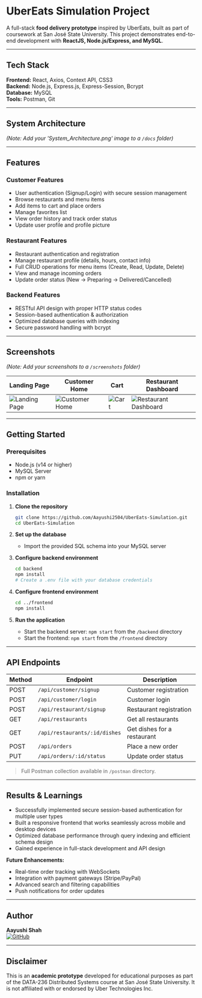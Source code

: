 # UberEats Simulation Project 

A full-stack **food delivery prototype** inspired by UberEats, built as part of coursework at San José State University.
This project demonstrates end-to-end development with **ReactJS, Node.js/Express, and MySQL**.

---

## Tech Stack
**Frontend:** React, Axios, Context API, CSS3  
**Backend:** Node.js, Express.js, Express-Session, Bcrypt  
**Database:** MySQL  
**Tools:** Postman, Git

---

## System Architecture
*(Note: Add your 'System_Architecture.png' image to a `/docs` folder)*

---

## Features

### Customer Features
- User authentication (Signup/Login) with secure session management
- Browse restaurants and menu items
- Add items to cart and place orders
- Manage favorites list
- View order history and track order status
- Update user profile and profile picture

### Restaurant Features
- Restaurant authentication and registration
- Manage restaurant profile (details, hours, contact info)
- Full CRUD operations for menu items (Create, Read, Update, Delete)
- View and manage incoming orders
- Update order status (New → Preparing → Delivered/Cancelled)

### Backend Features
- RESTful API design with proper HTTP status codes
- Session-based authentication & authorization
- Optimized database queries with indexing
- Secure password handling with bcrypt

---

## Screenshots
*(Note: Add your screenshots to a `/screenshots` folder)*

| Landing Page | Customer Home | Cart | Restaurant Dashboard |
|--------------|---------------|------|----------------------|
| ![Landing Page](screenshots/landing.png) | ![Customer Home](screenshots/customer_home.png) | ![Cart](screenshots/cart.png) | ![Restaurant Dashboard](screenshots/restaurant_dashboard.png) |

---

## Getting Started

### Prerequisites
- Node.js (v14 or higher)
- MySQL Server
- npm or yarn

### Installation
1.  **Clone the repository**
    ```bash
    git clone https://github.com/Aayushi2504/UberEats-Simulation.git
    cd UberEats-Simulation
    ```

2.  **Set up the database**
    - Import the provided SQL schema into your MySQL server

3.  **Configure backend environment**
    ```bash
    cd backend
    npm install
    # Create a .env file with your database credentials
    ```

4.  **Configure frontend environment**
    ```bash
    cd ../frontend
    npm install
    ```

5.  **Run the application**
    - Start the backend server: `npm start` from the `/backend` directory
    - Start the frontend: `npm start` from the `/frontend` directory

---

## API Endpoints

| Method | Endpoint | Description |
|--------|----------|-------------|
| POST | `/api/customer/signup` | Customer registration |
| POST | `/api/customer/login` | Customer login |
| POST | `/api/restaurant/signup` | Restaurant registration |
| GET | `/api/restaurants` | Get all restaurants |
| GET | `/api/restaurants/:id/dishes` | Get dishes for a restaurant |
| POST | `/api/orders` | Place a new order |
| PUT | `/api/orders/:id/status` | Update order status |

> Full Postman collection available in `/postman` directory.

---

## Results & Learnings
- Successfully implemented secure session-based authentication for multiple user types
- Built a responsive frontend that works seamlessly across mobile and desktop devices
- Optimized database performance through query indexing and efficient schema design
- Gained experience in full-stack development and API design

**Future Enhancements:**
- Real-time order tracking with WebSockets
- Integration with payment gateways (Stripe/PayPal)
- Advanced search and filtering capabilities
- Push notifications for order updates

---

## Author
**Aayushi Shah**  
[![GitHub](https://img.shields.io/badge/GitHub-Aayushi2504-blue?style=flat&logo=github)](https://github.com/Aayushi2504)

---

## Disclaimer
This is an **academic prototype** developed for educational purposes as part of the DATA-236 Distributed Systems course at San José State University. It is not affiliated with or endorsed by Uber Technologies Inc.
